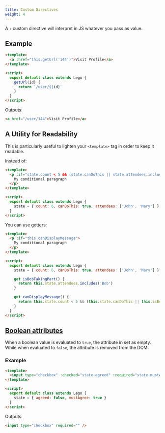 ```yaml
---
title: Custom Directives
weight: 4
---
```


A `:` custom directive will interpret in JS whatever you pass as value.

## Example

```html
<template>
  <a :href="this.getUrl('144')">Visit Profile</a>
</template>

<script>
  export default class extends Lego {
    getUrl(id) {
      return `/user/${id}`
    }
  }
</script>
```

Outputs:

```html
<a href="/user/144">Visit Profile</a>
```

## A Utility for Readability

This is particularly useful to lighten your `<template>` tag in order to keep it readable.

Instead of:

```html
<template>
  <p :if="state.count < 5 && (state.canDoThis || state.attendees.includes('Bob'))">
    My conditional paragraph
  </p>
</template>

<script>
  export default class extends Lego {
    state = { count: 6, canDoThis: true, attendees: ['John', 'Mary'] }
  }
</script>
```

You can use getters:

```html
<template>
  <p :if="this.canDisplayMessage">
    My conditional paragraph
  </p>
</template>

<script>
  export default class extends Lego {
    state = { count: 6, canDoThis: true, attendees: ['John', 'Mary'] }

    get isBobTakingPart() {
      return this.state.attendees.includes('Bob')
    }

    get canDisplayMessage() {
      return this.state.count < 5 && (this.state.canDoThis || this.isBobTakingPart)
    }
  }
</script>
```

## [Boolean attributes](https://www.w3.org/TR/html5/infrastructure.html#sec-boolean-attributes)

When a boolean value is evaluated to `true`, the attribute in set as empty. While when evaluated to `false`, the attribute is removed from the DOM.

### Example

```html
<template>
  <input type="checkbox" :checked="state.agreed" :required="state.mustAgree" />
</template>

<script>
  export default class extends Lego {
    state = { agreed: false, mustAgree: true }
  }
</script>
```

Outputs:

```html
<input type="checkbox" required="" />
```
